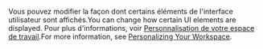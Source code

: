 <span data-ttu-id="d8e51-101">Vous pouvez modifier la façon dont certains éléments de l'interface utilisateur sont affichés.</span><span class="sxs-lookup"><span data-stu-id="d8e51-101">You can change how certain UI elements are displayed.</span></span> <span data-ttu-id="d8e51-102">Pour plus d'informations, voir [Personnalisation de votre espace de travail](../ui-personalization-user.md).</span><span class="sxs-lookup"><span data-stu-id="d8e51-102">For more information, see [Personalizing Your Workspace](../ui-personalization-user.md).</span></span>
